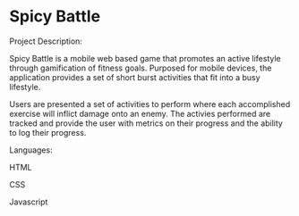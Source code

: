 Spicy Battle
============

Project Description:

Spicy Battle is a mobile web based game that promotes an active lifestyle through gamification of fitness goals. 
Purposed for mobile devices, the application provides a set of short burst activities that fit into a busy lifestyle.

Users are presented a set of activities to perform where each accomplished exercise will inflict damage onto an enemy. The activies performed are tracked and provide the user with metrics on their progress and the ability to log their progress.

Languages:

HTML

CSS

Javascript
